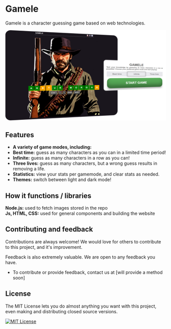 # Gamele
 Gamele is a character guessing game based on web technologies.

<p align="center">
  <img src="img/gamele_preview.png" alt="Gamele Preview">
</p>

## Features

- **A variety of game modes, including:**
- **Best time:** guess as many characters as you can in a limited time period!
- **Infinite:** guess as many characters in a row as you can!
- **Three lives:** guess as many characters, but a wrong guess results in removing a life.
- **Statistics:** view your stats per gamemode, and clear stats as needed.
- **Themes:** switch between light and dark mode!

## How it functions / libraries

**Node.js:** used to fetch images stored in the repo   
**Js, HTML, CSS:** used for general components and building the website

## Contributing and feedback

Contributions are always welcome! We would love for others to contribute to this project, and it's improvement.

Feedback is also extremely valuable. We are open to any feedback you have.

- To contribute or provide feedback, contact us at [will provide a method soon]

## License

The MIT License lets you do almost anything you want with this project, even making and distributing closed source versions.

[![MIT License](https://img.shields.io/badge/License-MIT-green.svg)](https://choosealicense.com/licenses/mit/)
